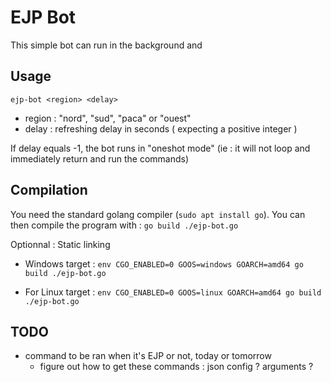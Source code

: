 # EJP Bot

This simple bot can run in the background and 

## Usage

```
ejp-bot <region> <delay>
```

- region : "nord", "sud", "paca" or "ouest"
- delay : refreshing delay in seconds ( expecting a positive integer )

If delay equals -1, the bot runs in "oneshot mode" (ie : it will not loop and immediately return and run the commands)

## Compilation

You need the standard golang compiler (`sudo apt install go`).
You can then compile the program with :
`go build ./ejp-bot.go`


Optionnal : Static linking

- Windows target : 
`env CGO_ENABLED=0 GOOS=windows GOARCH=amd64 go build ./ejp-bot.go`

- For Linux target : 
`env CGO_ENABLED=0 GOOS=linux GOARCH=amd64 go build ./ejp-bot.go`


## TODO

- command to be ran when it's EJP or not, today or tomorrow
    - figure out how to get these commands : json config ? arguments ?
